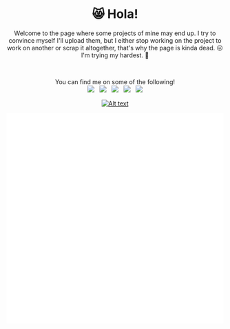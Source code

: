 <div align="center">

<h1 align="center">😸 Hola!</h1>

<p align="center">
Welcome to the page where some projects of mine may end up. I try to convince myself I'll upload them, but I either stop working on the project to work on another or scrap it altogether, that's why the page is kinda dead. 😖 I'm trying my hardest. 🥺  
</p>
<br>
<p align="center"> 
You can find me on some of the following!
  <br>
  <img src="https://upload.wikimedia.org/wikipedia/commons/8/83/Steam_icon_logo.svg" width="3.5%" href="https://steamcommunity.com/id/kierxn/"/> &nbsp; <img src="https://github.com/sciencepal/sciencepal/blob/master/assets/discord-round.svg" width="3.5%" href="https://discordapp.com/users/165567189607251968"/> &nbsp; <img src="https://img.icons8.com/color/48/000000/twitter.png" width="3.5%" href="https://twitter.com/howmadstha"/> &nbsp; <img src="https://img.icons8.com/color/48/000000/linkedin.png" width="3.5%" href="https://www.linkedin.com/in/kieranwadforth"/> &nbsp; <a href="mailto:kieran.wadforth@gmail.com"> <img src="https://img.icons8.com/fluent/48/000000/gmail.png" width="3.5%"/>
  </p>
  

![Alt text](https://spotify-recently-played-readme.vercel.app/api?user=bou2d6qecjhzvhh6axwk27fxl)



<p align="center">
  <a href="https://github.com/lowlighter/metrics">
    <img src="./github-metrics.svg">
  </a>
</p> 
</div>
